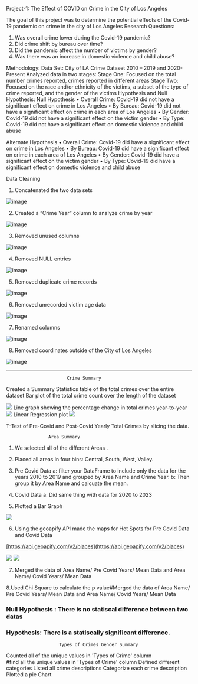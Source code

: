 Project-1: The Effect of COVID on Crime in the City of Los Angeles

The goal of this project was to determine the potential effects of the Covid-19 pandemic on crime in the city of Los Angeles
Research Questions:
1.	Was overall crime lower during the Covid-19 pandemic?
2.	Did crime shift by bureau over time?
3.	Did the pandemic affect the number of victims by gender?
4.	Was there was an increase in domestic violence and child abuse?

Methodology:
Data Set: City of LA Crime Dataset 2010 – 2019 and 2020-Present
Analyzed data in two stages: 
Stage One: Focused on the total number crimes reported, crimes reported in different areas
Stage Two: Focused on the race and/or ethnicity of the victims, a subset of the type of crime reported, and the gender of the victims
Hypothesis and Null Hypothesis:
Null Hypothesis
•	Overall Crime: Covid-19 did not have a significant effect on crime in Los Angeles
•	By Bureau: Covid-19 did not have a significant effect on crime in each area of Los Angeles
•	By Gender: Covid-19 did not have a significant effect on the victim gender
•	By Type: Covid-19 did not have a significant effect on domestic violence and child abuse

Alternate Hypothesis
•	Overall Crime: Covid-19 did have a significant effect on crime in Los Angeles
•	By Bureau: Covid-19 did have a significant effect on crime in each area of Los Angeles
•	By Gender: Covid-19 did have a significant effect on the victim gender
•	By Type: Covid-19 did have a significant effect on domestic violence and child abuse

Data Cleaning

1. Concatenated the two data sets

![image](https://github.com/kekojones12/Project-1/assets/15304495/7f4bccb8-212b-4d4e-970d-e2f5156d716f)

2. Created a “Crime Year” column to analyze crime by year
   
![image](https://github.com/kekojones12/Project-1/assets/15304495/79e460a6-40ac-405b-bed7-b3d93a9946e8)

3. Removed unused columns
   
![image](https://github.com/kekojones12/Project-1/assets/15304495/6ae2c755-051b-4e3e-a421-309d0033b10d)

4. Removed NULL entries
   
![image](https://github.com/kekojones12/Project-1/assets/15304495/4826d89a-c21f-4396-8e29-c18ae7b59cd6)

5. Removed duplicate crime records
    
![image](https://github.com/kekojones12/Project-1/assets/15304495/13c4cc6b-5f4f-4823-b1bc-45c99561d2d6)

6. Removed unrecorded victim age data
    
![image](https://github.com/kekojones12/Project-1/assets/15304495/21585854-1d63-4d87-8058-720957616025)

7. Renamed columns
    
![image](https://github.com/kekojones12/Project-1/assets/15304495/6e98cbf1-5888-41fe-9c45-fc498352f6b6)

8. Removed coordinates outside of the City of Los Angeles

![image](https://github.com/kekojones12/Project-1/assets/15304495/8b15588a-1882-4bd0-87b8-887e61200541)
________________________________________________________________________________________________________

                           Crime Summary 

Created a Summary Statistics table of the total crimes over the entire dataset
Bar plot of the total crime count over the length of the dataset
   

![](./output_data/TotalCrimeYTY.png)
Line graph showing the percentage change in total crimes year-to-year
![](./output_data/PercentChangeYTY.png)
Linear Regression plot
![](./output_data/LinearRegressionYTY.png)

T-Test of Pre-Covid and Post-Covid Yearly Total Crimes by slicing the data.






                    Area Summary

1.  We selected all of the different Areas .
2. Placed all areas in four bins: Central, South, West, Valley. 
3. Pre Covid Data
   a: filter your DataFrame to include only the data for the years 2010 to 2019 and grouped by Area Name and Crime Year.
   b: Then group it by Area Name and calcuate the mean.  
4. Covid Data 
   a: Did same thing with data for 2020 to 2023  

5. Plotted a Bar Graph               

![](./output_data/Crime%20Per%20Area.png)

6. Using the geoapify API made the maps for Hot Spots for Pre Covid Data and Covid Data

[https://api.geoapify.com/v2/places](https://api.geoapify.com/v2/places)

![](./output_data/Pre_covid.png)
![](./output_data/covid_era.png)  

7. Merged the data of Area Name/ Pre Covid Years/ Mean Data and Area Name/ Covid Years/ Mean Data

8.Used Chi Square to calculate the p value#Merged the data of Area Name/ Pre Covid Years/ Mean Data and Area Name/ Covid Years/ Mean Data 

### Null Hypothesis : There is no statiscal difference between two datas
### Hypothesis: There is a statiscally significant difference.

                        Types of Crimes Gender Summary
 Counted all of the unique values in 'Types of Crime' column                     
#find all the unique values in 'Types of Crime' column
Defined different categories
 Listed all crime descriptions
 Categorize each crime description
Plotted a pie Chart
